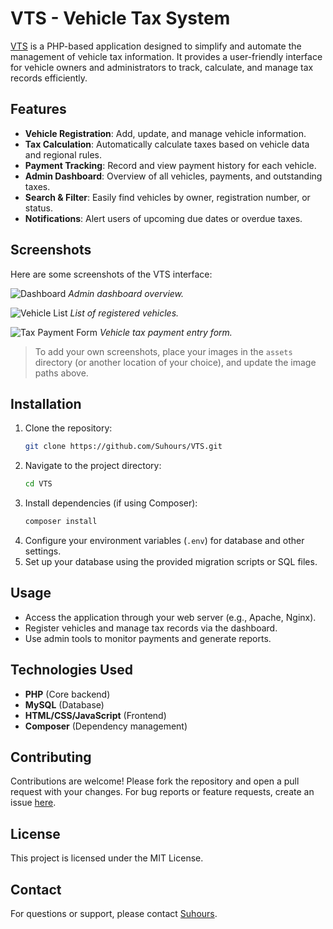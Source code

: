 # VTS - Vehicle Tax System

[VTS](https://github.com/Suhours/VTS) is a PHP-based application designed to simplify and automate the management of vehicle tax information. It provides a user-friendly interface for vehicle owners and administrators to track, calculate, and manage tax records efficiently.

## Features

- **Vehicle Registration**: Add, update, and manage vehicle information.
- **Tax Calculation**: Automatically calculate taxes based on vehicle data and regional rules.
- **Payment Tracking**: Record and view payment history for each vehicle.
- **Admin Dashboard**: Overview of all vehicles, payments, and outstanding taxes.
- **Search & Filter**: Easily find vehicles by owner, registration number, or status.
- **Notifications**: Alert users of upcoming due dates or overdue taxes.

## Screenshots

Here are some screenshots of the VTS interface:

![Dashboard](assets/dashboard.png)
*Admin dashboard overview.*

![Vehicle List](assets/vehicle-list.png)
*List of registered vehicles.*

![Tax Payment Form](assets/tax-payment.png)
*Vehicle tax payment entry form.*

> To add your own screenshots, place your images in the `assets` directory (or another location of your choice), and update the image paths above.

## Installation

1. Clone the repository:
   ```bash
   git clone https://github.com/Suhours/VTS.git
   ```
2. Navigate to the project directory:
   ```bash
   cd VTS
   ```
3. Install dependencies (if using Composer):
   ```bash
   composer install
   ```
4. Configure your environment variables (`.env`) for database and other settings.
5. Set up your database using the provided migration scripts or SQL files.

## Usage

- Access the application through your web server (e.g., Apache, Nginx).
- Register vehicles and manage tax records via the dashboard.
- Use admin tools to monitor payments and generate reports.

## Technologies Used

- **PHP** (Core backend)
- **MySQL** (Database)
- **HTML/CSS/JavaScript** (Frontend)
- **Composer** (Dependency management)

## Contributing

Contributions are welcome! Please fork the repository and open a pull request with your changes. For bug reports or feature requests, create an issue [here](https://github.com/Suhours/VTS/issues).

## License

This project is licensed under the MIT License.

## Contact

For questions or support, please contact [Suhours](https://github.com/Suhours).
